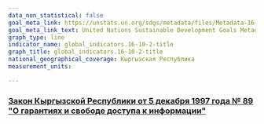 ```yaml
---
data_non_statistical: false
goal_meta_link: https://unstats.un.org/sdgs/metadata/files/Metadata-16-10-02.pdf
goal_meta_link_text: United Nations Sustainable Development Goals Metadata (pdf 1361kB)
graph_type: line
indicator_name: global_indicators.16-10-2-title
graph_title: global_indicators.16-10-2-title
national_geographical_coverage: Кыргызская Республика
measurement_units: 

---
```

### [Закон Кыргызской Республики от 5 декабря 1997 года № 89 "О гарантиях и свободе доступа к информации"](http://base.spinform.ru/show_doc.fwx?rgn=100)
